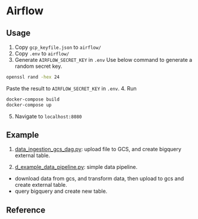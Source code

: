 # Airflow


## Usage
1. Copy `gcp_keyfile.json` to `airflow/`
2. Copy `.env` to `airflow/`
3. Generate `AIRFLOW_SECRET_KEY` in `.env`
Use below command to generate a random secret key.
```sh
openssl rand -hex 24
```
Paste the result to `AIRFLOW_SECRET_KEY` in `.env`.
4. Run
```sh
docker-compose build
docker-compose up
```
5. Navigate to `localhost:8080`


## Example

1. [data_ingestion_gcs_dag.py](./dags/data_ingestion_gcs_dag.py): upload file to GCS, and create bigquery external table.

2. [d_example_data_pipeline.py](./dags/d_example_data_pipeline.py): simple data pipeline.
- download data from gcs, and transform data, then upload to gcs and create external table.
- query bigquery and create new table.

## Reference
